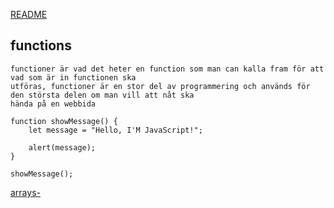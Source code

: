 [README](README.md)
## functions
```
functioner är vad det heter en function som man can kalla fram för att vad som är in functionen ska
utföras, functioner är en stor del av programmering och används för den största delen om man vill att nåt ska 
hända på en webbida
```
```
function showMessage() {
    let message = "Hello, I'M JavaScript!";

    alert(message);
}

showMessage();
```
[arrays-](arrays.md)

